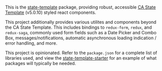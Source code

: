 This is the [state-template](https://vollmerr.github.io/state-template) package, providing robust, accessible [CA State Template](https://webstandards.ca.gov/state-template-v5/) (v5.0.10) styled react components.

This project additionally provides various utilites and components beyond the CA State Template. This includes bindings to `redux-form`, `redux`, and `redux-saga`, commonly used form fields such as a Date Picker and Combo Box, messages/notifications, automatic asynchronous loading indication / error handling, and more.

This project is opinionated. Refer to the `package.json` for a complete list of libraries used, and view the [state-template-starter](https://github.com/vollmerr/state-template-starter) for an example of what packages will typically be needed.
